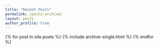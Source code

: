 ```yaml
---
title: "Recent Posts"
permalink: /posts-archive/
layout: posts
author_profile: true
---
```


{% for post in site.posts %}
  {% include archive-single.html %}
{% endfor %}
